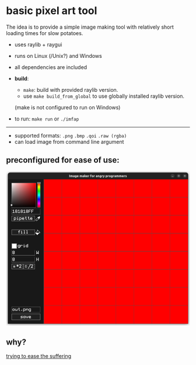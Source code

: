 # basic pixel art tool

The idea is to provide a simple image making tool with relatively short loading times for slow potatoes.


- uses raylib + raygui
- runs on Linux (/Unix?) and Windows
- all dependencies are included
- **build**:
  - `make`: build with provided raylib version.
  - use `make build_from_global` to use globally installed raylib version.

  (make is not configured to run on Windows)
- to run: `make run` or `./imfap`

---

- supported formats: `.png` `.bmp` `.qoi` `.raw (rgba)`
- can load image from command line argument


## preconfigured for ease of use:

![a screenshot showing the default configuration](screenshot.png?raw=true)

## why?

[trying to ease the suffering](https://youtu.be/K7hWqxC_7Mw?t=6303)

